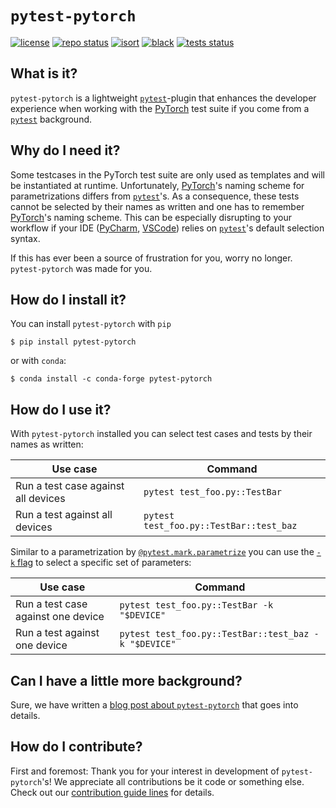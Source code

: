 # `pytest-pytorch`

[![license](https://img.shields.io/badge/License-BSD%203--Clause-blue.svg)](https://opensource.org/licenses/BSD-3-Clause) [![repo status](https://www.repostatus.org/badges/latest/wip.svg)](https://www.repostatus.org/#wip) [![isort](https://img.shields.io/badge/%20imports-isort-%231674b1?style=flat&labelColor=ef8336)](https://pycqa.github.io/isort/) [![black](https://img.shields.io/badge/code%20style-black-000000.svg)](https://github.com/psf/black) [![tests status](https://github.com/Quansight/pytest-pytorch/workflows/tests/badge.svg?branch=master)](https://github.com/Quansight/pytest-pytorch/actions?query=workflow%3Atests+branch%3Amaster)

## What is it?

`pytest-pytorch` is a lightweight [`pytest`]-plugin that enhances the developer experience when working with the [PyTorch] test suite if you come from a [`pytest`] background.

## Why do I need it?

Some testcases in the PyTorch test suite are only used as templates and will be instantiated at runtime. Unfortunately, [PyTorch]'s naming scheme for parametrizations differs from [`pytest`]'s. As a consequence, these tests cannot be selected by their names as written and one has to remember [PyTorch]'s naming scheme. This can be especially disrupting to your workflow if your IDE ([PyCharm](https://www.jetbrains.com/help/pycharm/pytest.html#run-pytest-test), [VSCode](https://code.visualstudio.com/docs/python/testing#_run-tests)) relies on [`pytest`]'s default selection syntax.

If this has ever been a source of frustration for you, worry no longer. `pytest-pytorch` was made for you.

## How do I install it?

You can install `pytest-pytorch` with `pip`

```shell
$ pip install pytest-pytorch
```

or with `conda`:

```shell
$ conda install -c conda-forge pytest-pytorch
```

## How do I use it?

With `pytest-pytorch` installed you can select test cases and tests by their names as written:

| Use case                            | Command                                 |
|-------------------------------------|-----------------------------------------|
| Run a test case against all devices | `pytest test_foo.py::TestBar`           |
| Run a test against all devices      | `pytest test_foo.py::TestBar::test_baz` |

Similar to a parametrization by [`@pytest.mark.parametrize`](https://docs.pytest.org/en/stable/example/parametrize.html#different-options-for-test-ids) you can use the [`-k` flag](https://docs.pytest.org/en/stable/reference.html#command-line-flags) to select a specific set of parameters:

| Use case                           | Command                                              |
|------------------------------------|------------------------------------------------------|
| Run a test case against one device | `pytest test_foo.py::TestBar -k "$DEVICE"`           |
| Run a test against one device      | `pytest test_foo.py::TestBar::test_baz -k "$DEVICE"` |

## Can I have a little more background?

Sure, we have written a [blog post about `pytest-pytorch`](https://deploy-preview-211--quansight-labs.netlify.app/blog/2021/06/pytest-pytorch/) that goes into details.

## How do I contribute?

First and foremost: Thank you for your interest in development of `pytest-pytorch`'s! We appreciate all contributions be it code or something else. Check out our [contribution guide lines](CONTRIBUTING.md) for details.

[PyTorch]: https://pytorch.org
[`pytest`]: https://docs.pytest.org/en/stable/

